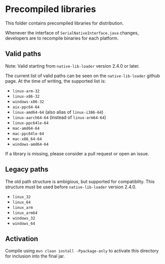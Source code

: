 # Precompiled libraries

This folder contains precompiled libraries for distribution.

Whenever the interface of `SerialNativeInterface.java` changes, developers
are to recompile binaries for each platform.

## Valid paths

Note: Valid starting from `native-lib-loader` version 2.4.0 or later.

The current list of valid paths can be seen on the `native-lib-loader`
github page. At the time of writing, the supported list is:

  * `linux-arm-32`
  * `linux-x86-32`
  * `windows-x86-32`
  * `aix-ppc64-64`
  * `linux-amd64-64` (also alias of `linux-i386-64`)
  * `linux-aarch64-64` (instead of `linux-arm64-64`)
  * `linux-ppc64le-64`
  * `mac-amd64-64`
  * `mac-ppc64le-64`
  * `mac-x86_64-64`
  * `windows-amd64-64`

If a library is missing, please consider a pull request or open an issue.

## Legacy paths

The old path structure is ambigious, but supported for compatiblity.
This structure must be used before `native-lib-loader` version 2.4.0.

  * `linux_32`
  * `linux_64`
  * `linux_arm`
  * `linux_arm64`
  * `windows_32`
  * `windows_64`

## Activation

Compile using `mvn clean install -Ppackage-only` to activate this directory
for inclusion into the final jar.
